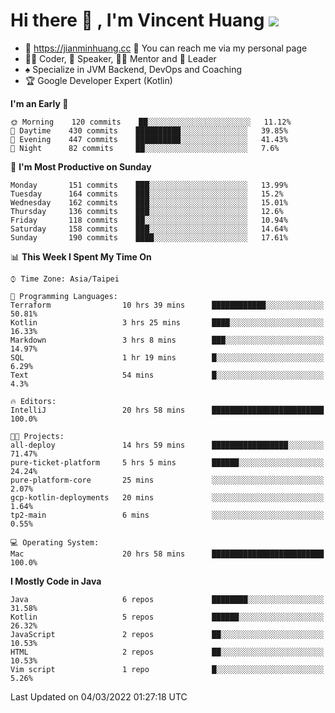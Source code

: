 # Hi there 👋 , I'm Vincent Huang ![](https://komarev.com/ghpvc/?username=Jian-Min-Huang)
- 💎 https://jianminhuang.cc 🙋 You can reach me via my personal page
- 👨‍💻 Coder, 🎤 Speaker, 👨‍🏫 Mentor and 🚀 Leader
- ♠️ Specialize in JVM Backend, DevOps and Coaching
- 🏆 Google Developer Expert (Kotlin)

<!--START_SECTION:waka-->
**I'm an Early 🐤** 

```text
🌞 Morning    120 commits    ██░░░░░░░░░░░░░░░░░░░░░░░   11.12% 
🌆 Daytime    430 commits    ██████████░░░░░░░░░░░░░░░   39.85% 
🌃 Evening    447 commits    ██████████░░░░░░░░░░░░░░░   41.43% 
🌙 Night      82 commits     ██░░░░░░░░░░░░░░░░░░░░░░░   7.6%

```
📅 **I'm Most Productive on Sunday** 

```text
Monday       151 commits    ███░░░░░░░░░░░░░░░░░░░░░░   13.99% 
Tuesday      164 commits    ███░░░░░░░░░░░░░░░░░░░░░░   15.2% 
Wednesday    162 commits    ███░░░░░░░░░░░░░░░░░░░░░░   15.01% 
Thursday     136 commits    ███░░░░░░░░░░░░░░░░░░░░░░   12.6% 
Friday       118 commits    ██░░░░░░░░░░░░░░░░░░░░░░░   10.94% 
Saturday     158 commits    ███░░░░░░░░░░░░░░░░░░░░░░   14.64% 
Sunday       190 commits    ████░░░░░░░░░░░░░░░░░░░░░   17.61%

```


📊 **This Week I Spent My Time On** 

```text
⌚︎ Time Zone: Asia/Taipei

💬 Programming Languages: 
Terraform                10 hrs 39 mins      ████████████░░░░░░░░░░░░░   50.81% 
Kotlin                   3 hrs 25 mins       ████░░░░░░░░░░░░░░░░░░░░░   16.33% 
Markdown                 3 hrs 8 mins        ███░░░░░░░░░░░░░░░░░░░░░░   14.97% 
SQL                      1 hr 19 mins        █░░░░░░░░░░░░░░░░░░░░░░░░   6.29% 
Text                     54 mins             █░░░░░░░░░░░░░░░░░░░░░░░░   4.3%

🔥 Editors: 
IntelliJ                 20 hrs 58 mins      █████████████████████████   100.0%

🐱‍💻 Projects: 
all-deploy               14 hrs 59 mins      █████████████████░░░░░░░░   71.47% 
pure-ticket-platform     5 hrs 5 mins        ██████░░░░░░░░░░░░░░░░░░░   24.24% 
pure-platform-core       25 mins             ░░░░░░░░░░░░░░░░░░░░░░░░░   2.07% 
gcp-kotlin-deployments   20 mins             ░░░░░░░░░░░░░░░░░░░░░░░░░   1.64% 
tp2-main                 6 mins              ░░░░░░░░░░░░░░░░░░░░░░░░░   0.55%

💻 Operating System: 
Mac                      20 hrs 58 mins      █████████████████████████   100.0%

```

**I Mostly Code in Java** 

```text
Java                     6 repos             ████████░░░░░░░░░░░░░░░░░   31.58% 
Kotlin                   5 repos             ██████░░░░░░░░░░░░░░░░░░░   26.32% 
JavaScript               2 repos             ██░░░░░░░░░░░░░░░░░░░░░░░   10.53% 
HTML                     2 repos             ██░░░░░░░░░░░░░░░░░░░░░░░   10.53% 
Vim script               1 repo              █░░░░░░░░░░░░░░░░░░░░░░░░   5.26%

```



 Last Updated on 04/03/2022 01:27:18 UTC
<!--END_SECTION:waka-->
